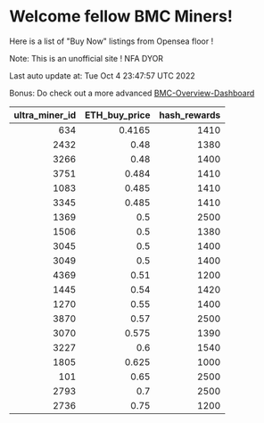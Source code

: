 # Welcome fellow BMC Miners!
Here is a list of "Buy Now" listings from Opensea floor !

Note: This is an unofficial site ! NFA DYOR

Last auto update at: Tue Oct  4 23:47:57 UTC 2022

Bonus: Do check out a more advanced [BMC-Overview-Dashboard](https://dune.com/defifunk/BMC-Overview-Dashboard)


|   ultra_miner_id |   ETH_buy_price |   hash_rewards |
|-----------------:|----------------:|---------------:|
|              634 |          0.4165 |           1410 |
|             2432 |          0.48   |           1380 |
|             3266 |          0.48   |           1400 |
|             3751 |          0.484  |           1410 |
|             1083 |          0.485  |           1410 |
|             3345 |          0.485  |           1410 |
|             1369 |          0.5    |           2500 |
|             1506 |          0.5    |           1380 |
|             3045 |          0.5    |           1400 |
|             3049 |          0.5    |           1400 |
|             4369 |          0.51   |           1200 |
|             1445 |          0.54   |           1420 |
|             1270 |          0.55   |           1400 |
|             3870 |          0.57   |           2500 |
|             3070 |          0.575  |           1390 |
|             3227 |          0.6    |           1540 |
|             1805 |          0.625  |           1000 |
|              101 |          0.65   |           2500 |
|             2793 |          0.7    |           2500 |
|             2736 |          0.75   |           1200 |